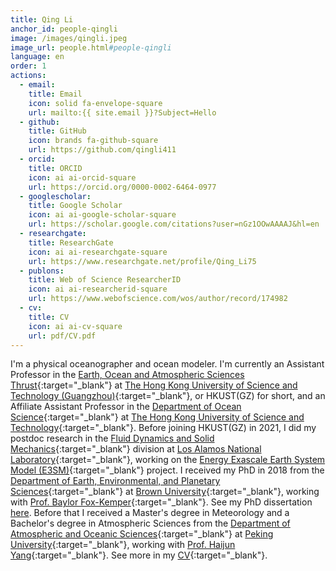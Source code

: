 ```yaml
---
title: Qing Li
anchor_id: people-qingli
image: /images/qingli.jpeg
image_url: people.html#people-qingli
language: en
order: 1
actions:
  - email:
    title: Email
    icon: solid fa-envelope-square
    url: mailto:{{ site.email }}?Subject=Hello
  - github:
    title: GitHub
    icon: brands fa-github-square
    url: https://github.com/qingli411
  - orcid:
    title: ORCID
    icon: ai ai-orcid-square
    url: https://orcid.org/0000-0002-6464-0977
  - googlescholar:
    title: Google Scholar
    icon: ai ai-google-scholar-square
    url: https://scholar.google.com/citations?user=nGz1OOwAAAAJ&hl=en
  - researchgate:
    title: ResearchGate
    icon: ai ai-researchgate-square
    url: https://www.researchgate.net/profile/Qing_Li75
  - publons:
    title: Web of Science ResearcherID
    icon: ai ai-researcherid-square
    url: https://www.webofscience.com/wos/author/record/174982
  - cv:
    title: CV
    icon: ai ai-cv-square
    url: pdf/CV.pdf
---
```


I'm a physical oceanographer and ocean modeler. I'm currently an Assistant Professor in the [Earth, Ocean and Atmospheric Sciences Thrust](https://hkust-gz.edu.cn/academics/four-hubs/function-hub/earth-ocean-atmospheric-sciences){:target="_blank"} at [The Hong Kong University of Science and Technology (Guangzhou)](https://hkust-gz.edu.cn){:target="_blank"}, or HKUST(GZ) for short, and an Affiliate Assistant Professor in the [Department of Ocean Science](https://oces.hkust.edu.hk){:target="_blank"} at [The Hong Kong University of Science and Technology](https://hkust.edu.hk){:target="_blank"}. Before joining HKUST(GZ) in 2021, I did my postdoc research in the [Fluid Dynamics and Solid Mechanics](https://www.lanl.gov/org/ddste/aldsc/theoretical/fluid-dynamics-solid-mechanics/index.php){:target="_blank"} division at [Los Alamos National Laboratory](https://www.lanl.gov){:target="_blank"}, working on the [Energy Exascale Earth System Model (E3SM)](https://e3sm.org){:target="_blank"} project. I received my PhD in 2018 from the [Department of Earth, Environmental, and Planetary Sciences](https://www.brown.edu/academics/earth-environmental-planetary-sciences/){:target="_blank"} at [Brown University](https://www.brown.edu){:target="_blank"}, working with [Prof. Baylor Fox-Kemper](http://www.geo.brown.edu/research/Fox-Kemper/){:target="_blank"}. See my PhD dissertation [here](publications.html#pdfthesis). Before that I received a Master's degree in Meteorology and a Bachelor's degree in Atmospheric Sciences from the [Department of Atmospheric and Oceanic Sciences](https://www.atmos.pku.edu.cn/en/){:target="_blank"} at [Peking University](https://www.pku.edu.cn){:target="_blank"}, working with [Prof. Haijun Yang](https://aos.fudan.edu.cn/72/b0/c14809a225968/page.htm){:target="_blank"}. See more in my [CV](pdf/CV.pdf){:target="_blank"}.
